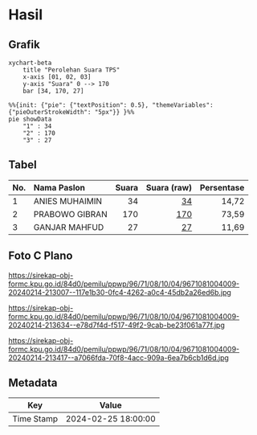 # Hasil

## Grafik

```mermaid
xychart-beta
    title "Perolehan Suara TPS"
    x-axis [01, 02, 03]
    y-axis "Suara" 0 --> 170
    bar [34, 170, 27]
```

```mermaid
%%{init: {"pie": {"textPosition": 0.5}, "themeVariables": {"pieOuterStrokeWidth": "5px"}} }%%
pie showData
    "1" : 34
    "2" : 170
    "3" : 27
```

## Tabel

| No. | Nama Paslon    | Suara | Suara (raw) | Persentase |
|:--- |:-------------- | -----:| -----------:| ----------:|
| 1   | ANIES MUHAIMIN | 34    | [34][p-1]   | 14,72      |
| 2   | PRABOWO GIBRAN | 170   | [170][p-2]  | 73,59      |
| 3   | GANJAR MAHFUD  | 27    | [27][p-3]   | 11,69      |


[p-1]: https://github.com/gigit-pemilu/pemilu-2024-96-papua-barat-daya/blob/main/pilpres/hitung-suara/sub/96-papua-barat-daya/sub/71-kota-sorong/sub/08-klaurung/sub/1004-giwu/sub/009-tps/sub/paslon-1.txt
[p-2]: https://github.com/gigit-pemilu/pemilu-2024-96-papua-barat-daya/blob/main/pilpres/hitung-suara/sub/96-papua-barat-daya/sub/71-kota-sorong/sub/08-klaurung/sub/1004-giwu/sub/009-tps/sub/paslon-2.txt
[p-3]: https://github.com/gigit-pemilu/pemilu-2024-96-papua-barat-daya/blob/main/pilpres/hitung-suara/sub/96-papua-barat-daya/sub/71-kota-sorong/sub/08-klaurung/sub/1004-giwu/sub/009-tps/sub/paslon-3.txt

## Foto C Plano

https://sirekap-obj-formc.kpu.go.id/84d0/pemilu/ppwp/96/71/08/10/04/9671081004009-20240214-213007--117e1b30-0fc4-4262-a0c4-45db2a26ed6b.jpg

https://sirekap-obj-formc.kpu.go.id/84d0/pemilu/ppwp/96/71/08/10/04/9671081004009-20240214-213634--e78d7f4d-f517-49f2-9cab-be23f061a77f.jpg

https://sirekap-obj-formc.kpu.go.id/84d0/pemilu/ppwp/96/71/08/10/04/9671081004009-20240214-213417--a7066fda-70f8-4acc-909a-6ea7b6cb1d6d.jpg


## Metadata

| Key        | Value               |
| ---------- | ------------------- |
| Time Stamp | 2024-02-25 18:00:00 |



